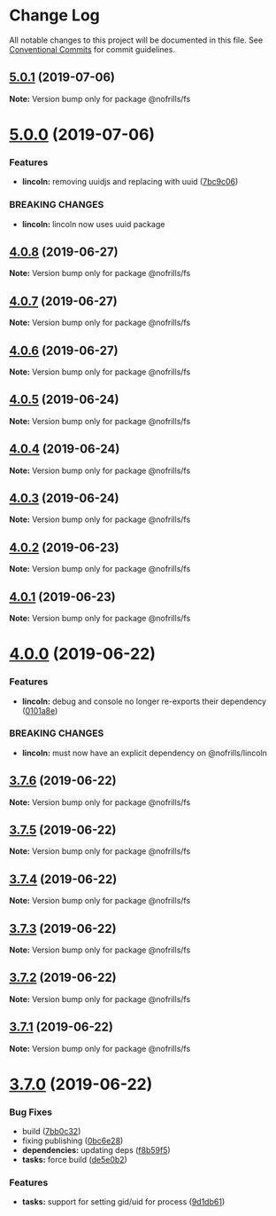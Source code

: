 # Change Log

All notable changes to this project will be documented in this file.
See [Conventional Commits](https://conventionalcommits.org) for commit guidelines.

## [5.0.1](https://github.com/nativecode-dev/nofrills/compare/@nofrills/fs@4.0.7...@nofrills/fs@5.0.1) (2019-07-06)

**Note:** Version bump only for package @nofrills/fs





# [5.0.0](https://github.com/nativecode-dev/nofrills/compare/@nofrills/fs@4.0.8...@nofrills/fs@5.0.0) (2019-07-06)


### Features

* **lincoln:** removing uuidjs and replacing with uuid ([7bc9c06](https://github.com/nativecode-dev/nofrills/commit/7bc9c06))


### BREAKING CHANGES

* **lincoln:** lincoln now uses uuid package





## [4.0.8](https://github.com/nativecode-dev/nofrills/compare/@nofrills/fs@4.0.7...@nofrills/fs@4.0.8) (2019-06-27)

**Note:** Version bump only for package @nofrills/fs





## [4.0.7](https://github.com/nativecode-dev/nofrills/compare/@nofrills/fs@4.0.4...@nofrills/fs@4.0.7) (2019-06-27)

**Note:** Version bump only for package @nofrills/fs





## [4.0.6](https://github.com/nativecode-dev/nofrills/compare/@nofrills/fs@4.0.5...@nofrills/fs@4.0.6) (2019-06-27)

**Note:** Version bump only for package @nofrills/fs





## [4.0.5](https://github.com/nativecode-dev/nofrills/compare/@nofrills/fs@4.0.4...@nofrills/fs@4.0.5) (2019-06-24)

**Note:** Version bump only for package @nofrills/fs





## [4.0.4](https://github.com/nativecode-dev/nofrills/compare/@nofrills/fs@4.0.1...@nofrills/fs@4.0.4) (2019-06-24)

**Note:** Version bump only for package @nofrills/fs





## [4.0.3](https://github.com/nativecode-dev/nofrills/compare/@nofrills/fs@4.0.2...@nofrills/fs@4.0.3) (2019-06-24)

**Note:** Version bump only for package @nofrills/fs





## [4.0.2](https://github.com/nativecode-dev/nofrills/compare/@nofrills/fs@4.0.1...@nofrills/fs@4.0.2) (2019-06-23)

**Note:** Version bump only for package @nofrills/fs





## [4.0.1](https://github.com/nativecode-dev/nofrills/compare/@nofrills/fs@3.7.4...@nofrills/fs@4.0.1) (2019-06-23)

**Note:** Version bump only for package @nofrills/fs





# [4.0.0](https://github.com/nativecode-dev/nofrills/compare/@nofrills/fs@3.7.6...@nofrills/fs@4.0.0) (2019-06-22)


### Features

* **lincoln:** debug and console no longer re-exports their dependency ([0101a8e](https://github.com/nativecode-dev/nofrills/commit/0101a8e))


### BREAKING CHANGES

* **lincoln:** must now have an explicit dependency on @nofrills/lincoln





## [3.7.6](https://github.com/nativecode-dev/nofrills/compare/@nofrills/fs@3.7.5...@nofrills/fs@3.7.6) (2019-06-22)

**Note:** Version bump only for package @nofrills/fs





## [3.7.5](https://github.com/nativecode-dev/nofrills/compare/@nofrills/fs@3.7.4...@nofrills/fs@3.7.5) (2019-06-22)

**Note:** Version bump only for package @nofrills/fs





## [3.7.4](https://github.com/nativecode-dev/nofrills/compare/@nofrills/fs@3.7.1...@nofrills/fs@3.7.4) (2019-06-22)

**Note:** Version bump only for package @nofrills/fs





## [3.7.3](https://github.com/nativecode-dev/nofrills/compare/@nofrills/fs@3.7.2...@nofrills/fs@3.7.3) (2019-06-22)

**Note:** Version bump only for package @nofrills/fs





## [3.7.2](https://github.com/nativecode-dev/nofrills/compare/@nofrills/fs@3.7.1...@nofrills/fs@3.7.2) (2019-06-22)

**Note:** Version bump only for package @nofrills/fs





## [3.7.1](https://github.com/nativecode-dev/nofrills/compare/@nofrills/fs@3.7.0...@nofrills/fs@3.7.1) (2019-06-22)

**Note:** Version bump only for package @nofrills/fs





# [3.7.0](https://github.com/nativecode-dev/nofrills/compare/@nofrills/fs@3.6.0...@nofrills/fs@3.7.0) (2019-06-22)


### Bug Fixes

* build ([7bb0c32](https://github.com/nativecode-dev/nofrills/commit/7bb0c32))
* fixing publishing ([0bc6e28](https://github.com/nativecode-dev/nofrills/commit/0bc6e28))
* **dependencies:** updating deps ([f8b59f5](https://github.com/nativecode-dev/nofrills/commit/f8b59f5))
* **tasks:** force build ([de5e0b2](https://github.com/nativecode-dev/nofrills/commit/de5e0b2))


### Features

* **tasks:** support for setting gid/uid for process ([9d1db61](https://github.com/nativecode-dev/nofrills/commit/9d1db61))
